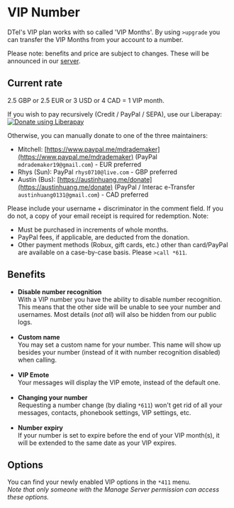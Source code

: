# VIP Number

DTel's VIP plan works with so called 'VIP Months'. By using `>upgrade` you can transfer the VIP Months from your account to a number.

Please note: benefits and price are subject to changes. These will be announced in our [server][guildInvite].

## Current rate
2.5 GBP or 2.5 EUR or 3 USD or 4 CAD = 1 VIP month.

If you wish to pay recursively (Credit / PayPal / SEPA), use our Liberapay: <script src="https://liberapay.com/DTel/widgets/button.js"></script>
<noscript><a href="https://liberapay.com/DTel/donate"><img alt="Donate using Liberapay" src="https://liberapay.com/assets/widgets/donate.svg"></a></noscript>

Otherwise, you can manually donate to one of the three maintainers:

* Mitchell: [https://www.paypal.me/mdrademaker](https://www.paypal.me/mdrademaker) (PayPal `mdrademaker19@gmail.com`) - EUR preferred
* Rhys (Sun): PayPal `rhys0710@live.com` - GBP preferred
* Austin (Bus): [https://austinhuang.me/donate](https://austinhuang.me/donate) (PayPal / Interac e-Transfer `austinhuang0131@gmail.com`) - CAD preferred

Please include your username + discriminator in the comment field. If you do not, a copy of your email receipt is required for redemption. Note:

* Must be purchased in increments of whole months.
* PayPal fees, if applicable, are deducted from the donation.
* Other payment methods (Robux, gift cards, etc.) other than card/PayPal are available on a case-by-case basis. Please `>call *611`.


## Benefits

*	**Disable number recognition**<br/>
	With a VIP number you have the ability to disable number recognition.
	This means that the other side will be unable to see your number and usernames.
	Most details (*not all*) will also be hidden from our public logs.<br/><br/>
*	**Custom name**<br/>
	You may set a custom name for your number.
	This name will show up besides your number (instead of it with number recognition disabled) when calling.<br/><br/>
*	**VIP Emote**<br/>
	Your messages will display the VIP emote, instead of the default one.<br/><br/>
*	**Changing your number**<br/>
	Requesting a number change (by dialing `*611`) won't get rid of all your messages, contacts, phonebook settings, VIP settings, etc.<br/><br/>
*	**Number expiry**<br/>
	If your number is set to expire before the end of your VIP month(s), it will be extended to the same date as your VIP expires.

## Options
You can find your newly enabled VIP options in the `*411` menu.<br/>
_Note that only someone with the Manage Server permission can access these options._

[guildInvite]: https://discord.gg/qRVxY55

<script data-goatcounter="https://dtel.goatcounter.com/count"
        async src="//gc.zgo.at/count.js"></script>
